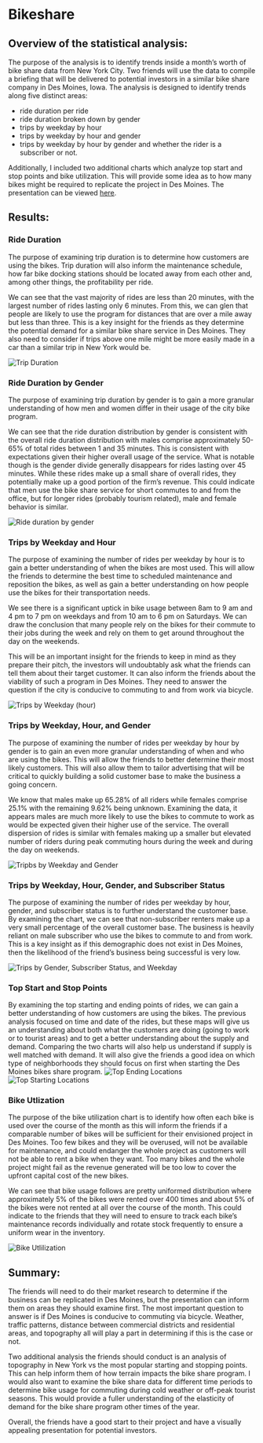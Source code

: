 # Bikeshare

## Overview of the statistical analysis:

The purpose of the analysis is to identify trends inside a month’s worth of bike share data from New York City. Two friends will use the data to compile a briefing that will be delivered to potential investors in a similar bike share company in Des Moines, Iowa. The analysis is designed to identify trends along five distinct areas:
- ride duration per ride
- ride duration broken down by gender 
- trips by weekday by hour
- trips by weekday by hour and gender
- trips by weekday by hour by gender and whether the rider is a subscriber or not. 

Additionally, I included two additional charts which analyze top start and stop points and bike utilization. This will provide some idea as to how many bikes might be required to replicate the project in Des Moines. The presentation can be viewed [here](https://public.tableau.com/app/profile/arnold.felix.kaluza/viz/NYCBikeshare_16547400605290/NYCBikeRideshare?publish=yes ).

## Results:

### Ride Duration
The purpose of examining trip duration is to determine how customers are using the bikes. Trip duration will also inform the maintenance schedule, how far bike docking stations should be located away from each other and, among other things, the profitability per ride. 

We can see that the vast majority of rides are less than 20 minutes, with the largest number of rides lasting only 6 minutes. From this, we can glen that people are likely to use the program for distances that are over a mile away but less than three. This is a key insight for the friends as they determine the potential demand for a similar bike share service in Des Moines. They also need to consider if trips above one mile might be more easily made in a car than a similar trip in New York would be. 

![Trip Duration](https://user-images.githubusercontent.com/100163289/172881407-b4e9b843-174a-4750-ab82-1fb2dab39424.png)

### Ride Duration by Gender
The purpose of examining trip duration by gender is to gain a more granular understanding of how men and women differ in their usage of the city bike program.    

We can see that the ride duration distribution by gender is consistent with the overall ride duration distribution with males comprise approximately 50-65% of total rides between 1 and 35 minutes. This is consistent with expectations given their higher overall usage of the service. What is notable though is the gender divide generally disappears for rides lasting over 45 minutes. While these rides make up a small share of overall rides, they potentially make up a good portion of the firm’s revenue. This could indicate that men use the bike share service for short commutes to and from the office, but for longer rides (probably tourism related), male and female behavior is similar.  

![Ride duration by gender](https://user-images.githubusercontent.com/100163289/172885210-9940f8ee-8948-421a-99f9-da5c6d58e6a3.png)

### Trips by Weekday and Hour
The purpose of examining the number of rides per weekday by hour is to gain a better understanding of when the bikes are most used. This will allow the friends to determine the best time to scheduled maintenance and reposition the bikes, as well as gain a better understanding on how people use the bikes for their transportation needs. 

We see there is a significant uptick in bike usage between 8am to 9 am and 4 pm to 7 pm on weekdays and from 10 am to 6 pm on Saturdays. We can draw the conclusion that many people rely on the bikes for their commute to their jobs during the week and rely on them to get around throughout the day on the weekends. 

This will be an important insight for the friends to keep in mind as they prepare their pitch, the investors will undoubtably ask what the friends can tell them about their target customer. It can also inform the friends about the viability of such a program in Des Moines. They need to answer the question if the city is conducive to commuting to and from work via bicycle. 

![Trips by Weekday (hour)](https://user-images.githubusercontent.com/100163289/172859081-929ef401-ff8b-4837-8d8e-0394efc6fcfc.png)

### Trips by Weekday, Hour, and Gender
The purpose of examining the number of rides per weekday by hour by gender is to gain an even more granular understanding of when and who are using the bikes. This will allow the friends to better determine their most likely customers. This will also allow them to tailor advertising that will be critical to quickly building a solid customer base to make the business a going concern.  

We know that males make up 65.28% of all riders while females comprise 25.1% with the remaining 9.62% being unknown. Examining the data, it appears males are much more likely to use the bikes to commute to work as would be expected given their higher use of the service. The overall dispersion of rides is similar with females making up a smaller but elevated number of riders during peak commuting hours during the week and during the day on weekends. 

![Tripbs by Weekday and Gender](https://user-images.githubusercontent.com/100163289/172874404-2a18e3a7-8363-46fc-8e7a-039f3dd908db.png)

### Trips by Weekday, Hour, Gender, and Subscriber Status
The purpose of examining the number of rides per weekday by hour, gender, and subscriber status is to further understand the customer base. By examining the chart, we can see that non-subscriber renters make up a very small percentage of the overall customer base. The business is heavily reliant on male subscriber who use the bikes to commute to and from work. This is a key insight as if this demographic does not exist in Des Moines, then the likelihood of the friend’s business being successful is very low.

![Trips by Gender, Subscriber Status, and Weekday](https://user-images.githubusercontent.com/100163289/172876263-94c4564d-d266-4a92-ab82-e62281b8b3b8.png)

### Top Start and Stop Points
By examining the top starting and ending points of rides, we can gain a better understanding of how customers are using the bikes. The previous analysis focused on time and date of the rides, but these maps will give us an understanding about both what the customers are doing (going to work or to tourist areas) and to get a better understanding about the supply and demand. Comparing the two charts will also help us understand if supply is well matched with demand. It will also give the friends a good idea on which type of neighborhoods they should focus on first when starting the Des Moines bikes share program.
![Top Ending Locations](https://user-images.githubusercontent.com/100163289/172752979-ecf78072-6920-4ce0-838a-0d07cad82f90.png)
![Top Starting Locations](https://user-images.githubusercontent.com/100163289/172752987-24749982-e9e6-4394-bc4e-9cd477285100.png)

### Bike Utlization
The purpose of the bike utilization chart is to identify how often each bike is used over the course of the month as this will inform the friends if a comparable number of bikes will be sufficient for their envisioned project in Des Moines. Too few bikes and they will be overused, will not be available for maintenance, and could endanger the whole project as customers will not be able to rent a bike when they want. Too many bikes and the whole project might fail as the revenue generated will be too low to cover the upfront capital cost of the new bikes. 

We can see that bike usage follows are pretty uniformed distribution where approximately 5% of the bikes were rented over 400 times and about 5% of the bikes were not rented at all over the course of the month. This could indicate to the friends that they will need to ensure to track each bike’s maintenance records individually and rotate stock frequently to ensure a uniform wear in the inventory. 

![Bike Utlilization](https://user-images.githubusercontent.com/100163289/172752995-1c550c2e-02d9-4e8d-95d1-705b7f4f5e49.png)

## Summary:
The friends will need to do their market research to determine if the business can be replicated in Des Moines, but the presentation can inform them on areas they should examine first. The most important question to answer is if Des Moines is conducive to commuting via bicycle. Weather, traffic patterns, distance between commercial districts and residential areas, and topography all will play a part in determining if this is the case or not. 

Two additional analysis the friends should conduct is an analysis of topography in New York vs the most popular starting and stopping points. This can help inform them of how terrain impacts the bike share program. I would also want to examine the bike share data for different time periods to determine bike usage for commuting during cold weather or off-peak tourist seasons. This would provide a fuller understanding of the elasticity of demand for the bike share program other times of the year. 

Overall, the friends have a good start to their project and have a visually appealing presentation for potential investors. 


